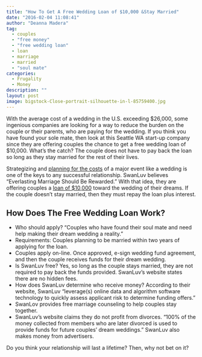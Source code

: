 ```yaml
---
title: "How To Get A Free Wedding Loan of $10,000 &Stay Married"
date: "2016-02-04 11:08:41"
author: "Deanna Madera"
tag:
  - couples
  - "free money"
  - "free wedding loan"
  - loan
  - marriage
  - married
  - "soul mate"
categories:
  - Frugality
  - Money
description: ""
layout: post
image: bigstock-Close-portrait-silhouette-in-l-85759400.jpg
---
```


With the average cost of a wedding in the U.S. exceeding $26,000, some ingenious companies are looking for a way to reduce the burden on the couple or their parents, who are paying for the wedding. If you think you have found your sole mate, then look at this Seattle WA start-up company since they are offering couples the chance to get a free wedding loan of $10,000. What’s the catch? The couple does not have to pay back the loan so long as they stay married for the rest of their lives.

Strategizing and [planning for the costs](/how-to-plan-for-costs-for-every-age) of a major event like a wedding is one of the keys to any successful relationship. SwanLuv believes “Everlasting Marriage Should Be Rewarded.” With that idea, they are offering couples a [loan of $10,000](https://swanluv.com/) toward the wedding of their dreams. If the couple doesn’t stay married, then they must repay the loan plus interest.

## How Does The Free Wedding Loan Work?

- Who should apply? “Couples who have found their soul mate and need help making their dream wedding a reality.”
- Requirements: Couples planning to be married within two years of applying for the loan.
- Couples apply on-line. Once approved, e-sign wedding fund agreement, and then the couple receives funds for their dream wedding.
- Is SwanLuv free? Yes, so long as the couple stays married, they are not required to pay back the funds provided. SwanLuv’s website states there are no hidden fees.
- How does SwanLuv determine who receive money? According to their website, SwanLuv “leverage(s) online data and algorithm software technology to quickly assess applicant risk to determine funding offers.”
- SwanLov provides free marriage counseling to help couples stay together.
- SwanLuv’s website claims they do not profit from divorces. “100% of the money collected from members who are later divorced is used to provide funds for future couples’ dream weddings.” SwanLuv also makes money from advertisers.

Do you think your relationship will last a lifetime? Then, why not bet on it?
